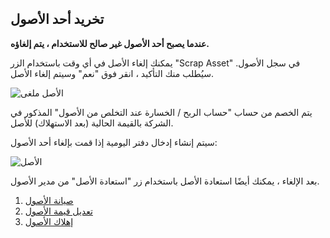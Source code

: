 ## تخريد أحد الأصول

**عندما يصبح أحد الأصول غير صالح للاستخدام ، يتم إلغاؤه.**

يمكنك إلغاء الأصل في أي وقت باستخدام الزر "Scrap Asset" في سجل الأصول. سيُطلب منك التأكيد ، انقر فوق "نعم" وسيتم إلغاء الأصل.

![الأصل ملغى](https://docs.erpnext.com/files/asset-scrapped.png)

يتم الخصم من حساب "حساب الربح / الخسارة عند التخلص من الأصول" المذكور في الشركة بالقيمة الحالية (بعد الاستهلاك) للأصل.

سيتم إنشاء إدخال دفتر اليومية إذا قمت بإلغاء أحد الأصول:

![الأصل](https://docs.erpnext.com/files/scrap-journal-entry.png)

بعد الإلغاء ، يمكنك أيضًا استعادة الأصل باستخدام زر "استعادة الأصل" من مدير الأصول.

1. [صيانة الأصول](https://docs.erpnext.com/docs/v13/user/manual/en/asset/asset-maintenance)
2. [تعديل قيمة الأصول](https://docs.erpnext.com/docs/v13/user/manual/en/asset/asset-value-adjustment)
3. [إهلاك الأصول](https://docs.erpnext.com/docs/v13/user/manual/en/asset/asset-depreciation)